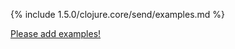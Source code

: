 {% include 1.5.0/clojure.core/send/examples.md %}

[Please add examples!](https://github.com/arrdem/grimoire/edit/master/_includes/1.6.0/clojure.core/send/examples.md)
